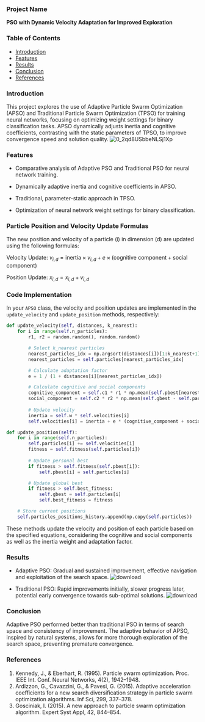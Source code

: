 ### Project Name

**PSO with Dynamic Velocity Adaptation for Improved Exploration**

### Table of Contents

- [Introduction](#introduction)
- [Features](#features)
- [Results](#results)
- [Conclusion](#conclusion)
- [References](#references)

### Introduction

This project explores the use of Adaptive Particle Swarm Optimization (APSO) and Traditional Particle Swarm Optimization (TPSO) for training neural networks, focusing on optimizing weight settings for binary classification tasks. APSO dynamically adjusts inertia and cognitive coefficients, contrasting with the static parameters of TPSO, to improve convergence speed and solution quality.
![0_2qd8USbbeNLSj1Xp](https://github.com/Shreyas0Kumar/AdaptivePSO/assets/87386540/94e4072b-75aa-4261-b7f5-0a42c7c77639)


### Features

- Comparative analysis of Adaptive PSO and Traditional PSO for neural network training.
- Dynamically adaptive inertia and cognitive coefficients in APSO.

- Traditional, parameter-static approach in TPSO.
- Optimization of neural network weight settings for binary classification.

### Particle Position and Velocity Update Formulas

The new position and velocity of a particle \(i\) in dimension \(d\) are updated using the following formulas:

Velocity Update: $v_{i, d} = \text{inertia} \times v_{i, d} + e \times (\text{cognitive component} + \text{social component})$

Position Update: $x_{i, d} = x_{i, d} + v_{i, d}$


### Code Implementation

In your `APSO` class, the velocity and position updates are implemented in the `update_velocity` and `update_position` methods, respectively:

```python
def update_velocity(self, distances, k_nearest):
    for i in range(self.n_particles):
        r1, r2 = random.random(), random.random()

        # Select k_nearest particles
        nearest_particles_idx = np.argsort(distances[i])[1:k_nearest+1]
        nearest_particles = self.particles[nearest_particles_idx]

        # Calculate adaptation factor
        e = 1 / (1 + distances[i][nearest_particles_idx])

        # Calculate cognitive and social components
        cognitive_component = self.c1 * r1 * np.mean(self.pbest[nearest_particles_idx] - self.particles[i], axis=0)
        social_component = self.c2 * r2 * np.mean(self.gbest - self.particles[i], axis=0)
        
        # Update velocity
        inertia = self.w * self.velocities[i]
        self.velocities[i] = inertia + e * (cognitive_component + social_component)

def update_position(self):
    for i in range(self.n_particles):
        self.particles[i] += self.velocities[i]
        fitness = self.fitness(self.particles[i])
        
        # Update personal best
        if fitness > self.fitness(self.pbest[i]):
            self.pbest[i] = self.particles[i]

        # Update global best
        if fitness > self.best_fitness:
            self.gbest = self.particles[i]
            self.best_fitness = fitness

    # Store current positions
    self.particles_positions_history.append(np.copy(self.particles))
```

These methods update the velocity and position of each particle based on the specified equations, considering the cognitive and social components as well as the inertia weight and adaptation factor.

### Results

- Adaptive PSO: Gradual and sustained improvement, effective navigation and exploitation of the search space.
![download](https://github.com/Shreyas0Kumar/AdaptivePSO/assets/87386540/7dbb34d0-e890-4677-964a-32f1c461dc93)

- Traditional PSO: Rapid improvements initially, slower progress later, potential early convergence towards sub-optimal solutions.
![download](https://github.com/Shreyas0Kumar/AdaptivePSO/assets/87386540/447e711c-1d10-4c0e-bbc6-dea28f1caab0)

### Conclusion

Adaptive PSO performed better than traditional PSO in terms of search space and consistency of improvement. The adaptive behavior of APSO, inspired by natural systems, allows for more thorough exploration of the search space, preventing premature convergence.

### References

1. Kennedy, J., & Eberhart, R. (1995). Particle swarm optimization. Proc. IEEE Int. Conf. Neural Networks, 4(2), 1942–1948.
2. Ardizzon, G., Cavazzini, G., & Pavesi, G. (2015). Adaptive acceleration coefficients for a new search diversification strategy in particle swarm optimization algorithms. Inf Sci, 299, 337–378.
3. Gosciniak, I. (2015). A new approach to particle swarm optimization algorithm. Expert Syst Appl, 42, 844–854.
